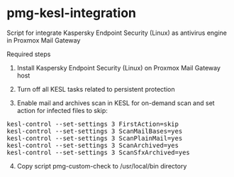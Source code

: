 # pmg-kesl-integration
Script for integrate Kaspersky Endpoint Security (Linux) as antivirus engine in Proxmox Mail Gateway

Required steps

1. Install Kaspersky Endpoint Security (Linux) on Proxmox Mail Gateway host

2. Turn off all KESL tasks related to persistent protection

3. Enable mail and archives scan in KESL for on-demand scan and set action for infected files to skip:

<pre>kesl-control --set-settings 3 FirstAction=skip
kesl-control --set-settings 3 ScanMailBases=yes
kesl-control --set-settings 3 ScanPlainMail=yes
kesl-control --set-settings 3 ScanArchived=yes
kesl-control --set-settings 3 ScanSfxArchived=yes</pre>

4. Copy script pmg-custom-check to /usr/local/bin directory
